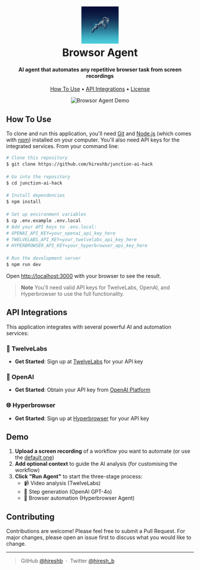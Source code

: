 
<h1 align="center">
  <br>
  <img src="./public/logo.png" alt="Browsor Agent Logo" width="100">
  <br>
  Browsor Agent
  <br>
</h1>

<h4 align="center">AI agent that automates any repetitive browser task from screen recordings</h4>

<p align="center">
  <a href="#how-to-use">How To Use</a> •
  <a href="#api-integrations">API Integrations</a> •
  <a href="https://github.com/hireshBrem/browsor-agent/blob/main/LICENSE">License</a>
</p>

<p align="center">
  <img alt="Browsor Agent Demo" src="./public/demo.gif" width="50%"> </img>
</p>

## How To Use

To clone and run this application, you'll need [Git](https://git-scm.com) and [Node.js](https://nodejs.org/en/download/) (which comes with [npm](http://npmjs.com)) installed on your computer. You'll also need API keys for the integrated services. From your command line:

```bash
# Clone this repository
$ git clone https://github.com/hireshb/junction-ai-hack

# Go into the repository
$ cd junction-ai-hack

# Install dependencies
$ npm install

# Set up environment variables
$ cp .env.example .env.local
# Add your API keys to .env.local:
# OPENAI_API_KEY=your_openai_api_key_here
# TWELVELABS_API_KEY=your_twelvelabs_api_key_here
# HYPERBROWSER_API_KEY=your_hyperbrowser_api_key_here

# Run the development server
$ npm run dev
```

Open [http://localhost:3000](http://localhost:3000) with your browser to see the result.

> **Note**
> You'll need valid API keys for TwelveLabs, OpenAI, and Hyperbrowser to use the full functionality.


## API Integrations

This application integrates with several powerful AI and automation services:

### 🎥 TwelveLabs
- **Get Started**: Sign up at [TwelveLabs](https://twelvelabs.io/) for your API key

### 🧠 OpenAI
- **Get Started**: Obtain your API key from [OpenAI Platform](https://platform.openai.com/)

### 🌐 Hyperbrowser
- **Get Started**: Sign up at [Hyperbrowser](https://www.hyperbrowser.ai/) for your API key

## Demo

1. **Upload a screen recording** of a workflow you want to automate (or use the [default one](https://github.com/hireshBrem/browsor-agent/blob/main/public/screen-recording/send_email_task.mov))
2. **Add optional context** to guide the AI analysis (for customising the workflow)
3. **Click "Run Agent"** to start the three-stage process:
   - 📹 Video analysis (TwelveLabs)
   - 📝 Step generation (OpenAI GPT-4o)
   - 🤖 Browser automation (Hyperbrowser Agent)

## Contributing

Contributions are welcome! Please feel free to submit a Pull Request. For major changes, please open an issue first to discuss what you would like to change.

---

> GitHub [@hireshb](https://github.com/hireshb) &nbsp;&middot;&nbsp;
> Twitter [@hiresh_b](https://x.com/hiresh_b)
